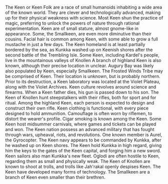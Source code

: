 The Keen or Keen Folk are a race of small humanoids inhabiting a wide area of the known world. They are clever and technologically advanced, making up for their physical weakness with science. Most Keen shun the practice of magic, preferring to unlock the powers of nature through rational experimentation.
Keen are of small stature, almost gnome-like in appearance. Some, the Smallkeen, are even more diminutive than their cousins. Facial hair is common among Keen, with some able to grow a full mustache in just a few days.
The Keen homeland is at least partially bordered by the sea, as  Kunkka washed up on Keenish shores after the second battle of the Trembling Isle.  Some Keen, including Kardel's people, live in the mountainous valleys of Knollen A branch of highland Keen is also known, although their precise location in unclear. Augury Bay was likely also populated by Keen, especially Smallkeen.
The Frosted Winds Tribe may be comprised of Keen. Their location is unknown, but is probably northern.
Prior to its destruction, a Keen laboratory was located at the Violet Plateau, along with the Violet Archives.
Keen culture revolves around science and firearms. When a Keen father dies, his gun is passed down to his son. The Keen of Knollen hunt steepstalkers with their rifles, both for sport and for ritual. Among the highland Keen, each person is expected to design and construct their own rifle.
Keen clothing is functional, with every piece designed to hold ammunition. Camouflage is often worn by riflemen, to distort the wearer's profile.
Cigar smoking is known among the Keen.
Some Keen host midsummer carnivals, where games and tickets can be played and won.
The Keen nation possess an advanced military that has fought through wars, upheaval, riots, and revolutions. One known member is Aurel, the  Gyrocopter.
The Keen navy appears to be commanded by Kunkka, after he washed up on Keen shores. The Keen hold Kunkka in high regard, giving him the keys to the gates of the Keen capital, and forging him a new sword. Keen sailors also man Kunkka's new fleet.
Oglodi are often hostile to Keen, regarding them as small and physically weak. The Keen of Knollen are known to shoot at trolls, and trolls like Jah'rakal openly despises Keen.
The Keen have developed many forms of technology.
The Smallkeen are a branch of Keen even smaller than their brethren.
